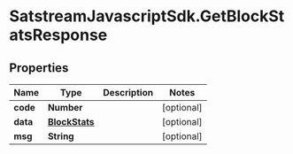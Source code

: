 # SatstreamJavascriptSdk.GetBlockStatsResponse

## Properties
Name | Type | Description | Notes
------------ | ------------- | ------------- | -------------
**code** | **Number** |  | [optional] 
**data** | [**BlockStats**](BlockStats.md) |  | [optional] 
**msg** | **String** |  | [optional] 
